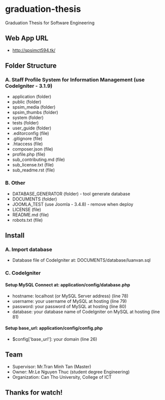 # graduation-thesis
Graduation Thesis for Software Engineering

## Web App URL
* http://spsimct594.tk/

## Folder Structure
### A. Staff Profile System for Information Management (use CodeIgniter - 3.1.9)
* application (folder)
* public (folder)
* spsim_media (folder)
* spsim_thumbs (folder)
* system (folder)
* tests (folder)
* user_guide (folder)
* .editorconfig (file)
* .gitignore (file)
* .htaccess (file)
* composer.json (file)
* profile.php (file)
* sub_contributing.md (file)
* sub_license.txt (file)
* sub_readme.rst (file)
### B. Other
* DATABASE_GENERATOR (folder) - tool generate database
* DOCUMENTS (folder)
* JOOMLA_TEST (use Joomla - 3.4.8) - remove when deploy
* LICENSE (file)
* README.md (file)
* robots.txt (file)

## Install
### A. Import database
* Database file of CodeIgniter at: DOCUMENTS/database/luanvan.sql
### C. CodeIgniter
#### Setup MySQL Connect at: application/config/database.php
* hostname: localhost (or MySQL Server address) (line 78)
* username: your username of MySQL at hosting (line 79)
* password: your password of MySQL at hosting (line 80)
* database: your database name of CodeIgniter on MySQL at hosting (line 81)
#### Setup base_url: application/config/config.php
* $config['base_url']: your domain (line 26)

## Team
* Supervisor: Mr.Tran Minh Tan (Master)
* Owner: Mr.Le Nguyen Thuc (student degree Engineering)
* Organization: Can Tho University, College of ICT

## Thanks for watch!
